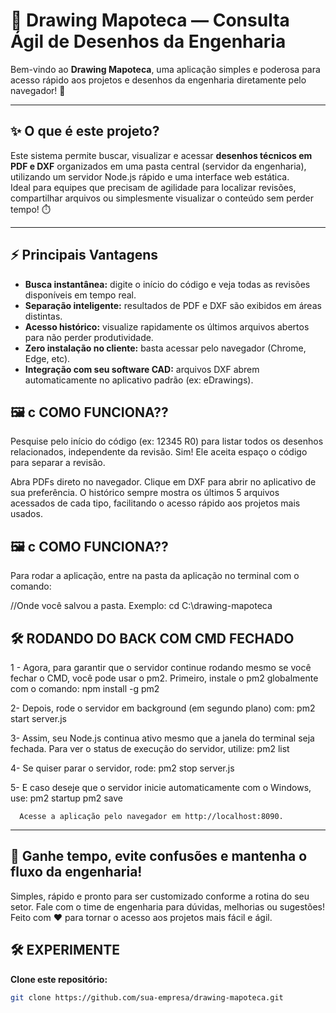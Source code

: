 # 📁 Drawing Mapoteca — Consulta Ágil de Desenhos da Engenharia

Bem-vindo ao **Drawing Mapoteca**, uma aplicação simples e poderosa para acesso rápido aos projetos e desenhos da engenharia diretamente pelo navegador! 🚀

---

## ✨ O que é este projeto?

Este sistema permite buscar, visualizar e acessar **desenhos técnicos em PDF e DXF** organizados em uma pasta central (servidor da engenharia), utilizando um servidor Node.js rápido e uma interface web estática.  
Ideal para equipes que precisam de agilidade para localizar revisões, compartilhar arquivos ou simplesmente visualizar o conteúdo sem perder tempo! ⏱️

---

## ⚡ Principais Vantagens

- **Busca instantânea:** digite o início do código e veja todas as revisões disponíveis em tempo real.
- **Separação inteligente:** resultados de PDF e DXF são exibidos em áreas distintas.
- **Acesso histórico:** visualize rapidamente os últimos arquivos abertos para não perder produtividade.
- **Zero instalação no cliente:** basta acessar pelo navegador (Chrome, Edge, etc).
- **Integração com seu software CAD:** arquivos DXF abrem automaticamente no aplicativo padrão (ex: eDrawings).

## 🖼️ c  COMO FUNCIONA??

Pesquise pelo início do código (ex: 12345 R0) para listar todos os desenhos relacionados, independente da revisão.
Sim! Ele aceita espaço o código para separar a revisão.

Abra PDFs direto no navegador.
Clique em DXF para abrir no aplicativo de sua preferência.
O histórico sempre mostra os últimos 5 arquivos acessados de cada tipo, facilitando o acesso rápido aos projetos mais usados.

## 🖼️ c  COMO FUNCIONA??
Para rodar a aplicação, entre na pasta da aplicação no terminal com o comando:

//Onde você salvou a pasta.
Exemplo: cd C:\drawing-mapoteca

## 🛠️ **RODANDO DO BACK COM CMD FECHADO**

1 - Agora, para garantir que o servidor continue rodando mesmo se você fechar o CMD, você pode usar o pm2. Primeiro, instale o pm2 globalmente com o comando:
      npm install -g pm2

2- Depois, rode o servidor em background (em segundo plano) com:
      pm2 start server.js

3- Assim, seu Node.js continua ativo mesmo que a janela do terminal seja fechada.
      Para ver o status de execução do servidor, utilize:
         pm2 list

4- Se quiser parar o servidor, rode:
      pm2 stop server.js

5- E caso deseje que o servidor inicie automaticamente com o Windows, use:
      pm2 startup
      pm2 save

      Acesse a aplicação pelo navegador em http://localhost:8090.

---

## 🚀 Ganhe tempo, evite confusões e mantenha o fluxo da engenharia!
Simples, rápido e pronto para ser customizado conforme a rotina do seu setor.
Fale com o time de engenharia para dúvidas, melhorias ou sugestões!
Feito com ❤️ para tornar o acesso aos projetos mais fácil e ágil.






## 🛠️ **EXPERIMENTE**

**Clone este repositório:**
   ```bash
   git clone https://github.com/sua-empresa/drawing-mapoteca.git


